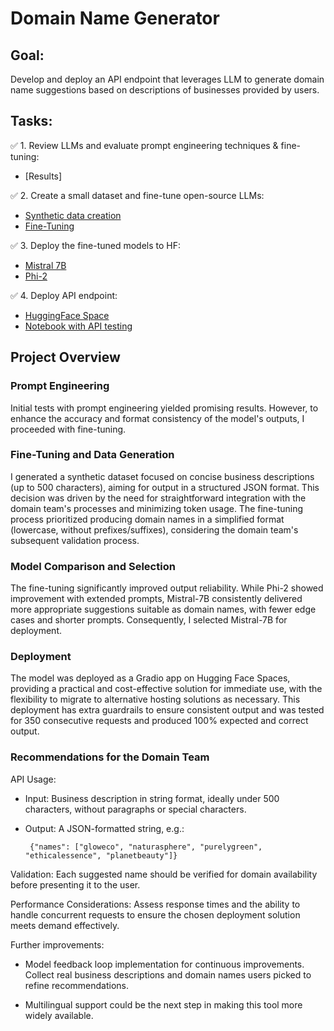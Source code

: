 # Domain Name Generator

## Goal:
Develop and deploy an API endpoint that leverages LLM to generate domain name suggestions based on descriptions of businesses provided by users.

## Tasks:

✅ 1. Review LLMs and evaluate prompt engineering techniques & fine-tuning:
  - [Results]

✅ 2. Create a small dataset and fine-tune open-source LLMs:
  - [Synthetic data creation](https://github.com/LaurynasRekasius/Domain_Name_Generator/blob/main/notebooks/Synthetic_Data_Generation_Mistral.ipynb)
  - [Fine-Tuning](https://github.com/LaurynasRekasius/Domain_Name_Generator/blob/main/notebooks/LLM_Fine_Tuning.ipynb)

✅ 3. Deploy the fine-tuned models to HF:
  - [Mistral 7B](https://huggingface.co/Soaky/Mistral_dn_V3)
  - [Phi-2](https://huggingface.co/Soaky/phi_2_dn_v3)

✅ 4. Deploy API endpoint:
  - [HuggingFace Space](https://huggingface.co/spaces/Soaky/DN)
  - [Notebook with API testing]()



## Project Overview

### Prompt Engineering
Initial tests with prompt engineering yielded promising results. However, to enhance the accuracy and format consistency of the model's outputs, I proceeded with fine-tuning.

### Fine-Tuning and Data Generation
I generated a synthetic dataset focused on concise business descriptions (up to 500 characters), aiming for output in a structured JSON format. This decision was driven by the need for straightforward integration with the domain team's processes and minimizing token usage. The fine-tuning process prioritized producing domain names in a simplified format (lowercase, without prefixes/suffixes), considering the domain team's subsequent validation process.

### Model Comparison and Selection
The fine-tuning significantly improved output reliability. While Phi-2 showed improvement with extended prompts, Mistral-7B consistently delivered more appropriate suggestions suitable as domain names, with fewer edge cases and shorter prompts. Consequently, I selected Mistral-7B for deployment.

### Deployment
The model was deployed as a Gradio app on Hugging Face Spaces, providing a practical and cost-effective solution for immediate use, with the flexibility to migrate to alternative hosting solutions as necessary. This deployment has extra guardrails to ensure consistent output and was tested for 350 consecutive requests and produced 100% expected and correct output.

### Recommendations for the Domain Team

  API Usage:
  - Input: Business description in string format, ideally under 500 characters, without paragraphs or special characters.
  - Output: A JSON-formatted string, e.g.:
    
         {"names": ["gloweco", "naturasphere", "purelygreen", "ethicalessence", "planetbeauty"]}
    
Validation: Each suggested name should be verified for domain availability before presenting it to the user.

Performance Considerations: Assess response times and the ability to handle concurrent requests to ensure the chosen deployment solution meets demand effectively.

Further improvements:
- Model feedback loop implementation for continuous improvements. Collect real business descriptions and domain names users picked to refine recommendations.

- Multilingual support could be the next step in making this tool more widely available. 

